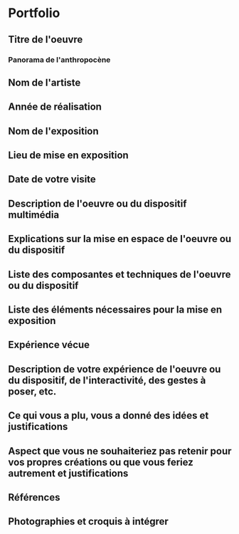# Portfolio
## Titre de l'oeuvre
### Panorama de l'anthropocène
## Nom de l'artiste
## Année de réalisation
## Nom de l'exposition
## Lieu de mise en exposition
## Date de votre visite
## Description de l'oeuvre ou du dispositif multimédia
## Explications sur la mise en espace de l'oeuvre ou du dispositif
## Liste des composantes et techniques de l'oeuvre ou du dispositif
## Liste des éléments nécessaires pour la mise en exposition
## Expérience vécue
## Description de votre expérience de l'oeuvre ou du dispositif, de l'interactivité, des gestes à poser, etc.
## Ce qui vous a plu, vous a donné des idées et justifications
## Aspect que vous ne souhaiteriez pas retenir pour vos propres créations ou que vous feriez autrement et justifications
## Références
## Photographies et croquis à intégrer
